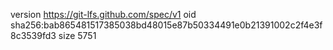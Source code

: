 version https://git-lfs.github.com/spec/v1
oid sha256:bab865481517385038bd48015e87b50334491e0b21391002c2f4e3f8c3539fd3
size 5751
